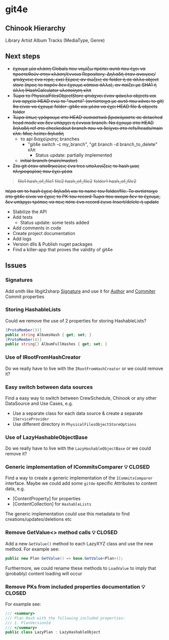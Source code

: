 # git4e

## Chinook Hierarchy

Library
    Artist
        Album
            Tracks (MediaType, Genre)

## Next steps

- ~~έχουμε μία κλάση Globals που νομίζω πρέπει αυτά που έχει να προστεθούν στην κλάση/έννοια Repository. Δηλαδή όταν ανοιγεις/φτιάχνεις ένα repo, εκεί ξέρεις αν σώζεις σε folder ή σε άλλο object store (προς το παρόν δεν έχουμε κάποιο άλλο), αν παίζει με SHA1 ή άλλη IHashCalculator υλοποίηση κλπ~~
- ~~Τώρα το PhysicalFilesObjectStore φτιάχνει έναν φάκελο objects και ένα αρχείο HEAD ενώ το "σωστό" (αντίστοιχα με αυτό που κάνει το git) θα είναι να έχουμε folder .git4e και μέσα να έχει HEAD file & objects folder~~
- ~~Τώρα όπως γράφουμε στο HEAD ουσιαστικά βρισκόμαστε σε detached head mode και δεν υπάρχει η έννοια branch. Να έχουμε στο HEAD δηλαδή ref στο checkedout branch που να δείχνει στο refs/heads/main κλπ. Μας λείπει δηλαδή~~
  - το api διαχείρισης branches
    - "git4e switch -c my_branch", "git  branch -d branch_to_delete" κλπ
      - Status update: partially implemented
  - ~~initial branch (main/master)~~
- ~~Στο git όταν αποθηκεύεις ένα tree υπολογίζεις το hash μιας πληροφορίας που έχει μέσα~~

> ~~file1 hash_of_file1~~
> ~~file2 hash_of_file2~~
> ~~folder1 hash_of_file2~~

  ~~πέρα απ το hash έχεις δηλαδή και το name του folder/file.
  Το αντίστοιχο στο git4e είναι να έχεις το PK του record
  Τωρα που ακομα δεν το έχουμε, δεν υπάρχει τρόπος να πεις πότε ένα record έγινε Insert/delete ή update~~

- Stabilize the API
- Add tests
  - Status update: some tests added
- Add comments in code
- Create project documentation
- Add logs
- Version dlls & Publish nuget packages
- Find a killer-app that proves the validity of git4e

## Issues

### Signatures

Add smth like libgit2sharp [Signature](https://github.com/libgit2/libgit2sharp/blob/master/LibGit2Sharp/Signature.cs) and use it for [Author](https://github.com/libgit2/libgit2sharp/blob/df3b22a754ef56da8d7e3c330ce2d783c2b7982e/LibGit2Sharp/Commit.cs#L82) and [Commiter](https://github.com/libgit2/libgit2sharp/blob/df3b22a754ef56da8d7e3c330ce2d783c2b7982e/LibGit2Sharp/Commit.cs#L87) Commit properties

### Storing HashableLists

Could we remove the use of 2 properties for storing HashableLists?

```csharp
[ProtoMember(3)]
public string AlbumsHash { get; set; }
[ProtoMember(4)]
public string[] AlbumFullHashes { get; set; }
```

### Use of IRootFromHashCreator

Do we really have to live with the `IRootFromHashCreator` or we could remove it?

### Easy switch between data sources

Find a easy way to switch between CrewSchedule, Chinook or any other DataSource and Use Cases, e.g.

- Use a separate class for each data source & create a separate `IServiceProvider`
- Use different directory in `PhysicalFilesObjectStoreOptions`

### Use of LazyHashableObjectBase

Do we really have to live with the `LazyHashableObjectBase` or we could remove it?

### Generic implementation of ICommitsComparer 💡 CLOSED

Find a way to create a generic implementation of the `ICommitsComparer` interface. Maybe we could add some `git4e` specific Attributes to content data, e.g.

- [ContentProperty] for properties
- [ContentCollection] for `HashableLists`

The generic implementation could use this metadata to find creations/updates/deletions etc

### Remove GetValue<> method calls 💡 CLOSED

Add a new `GetValue()` method to each LazyXYZ class and use the new method.
For example see:

```csharp
public new Plan GetValue() => base.GetValue<Plan>();
```

Furthermore, we could rename these methods to `LoadValue` to imply that (probably) content loading will occur

### Remove PKs from included properties documentation 💡 CLOSED

For example see:

```csharp
/// <summary>
/// Plan Hash with the following included properties:
/// 1. PlanVersionId
/// </summary>
public class LazyPlan : LazyHashableObject
```
